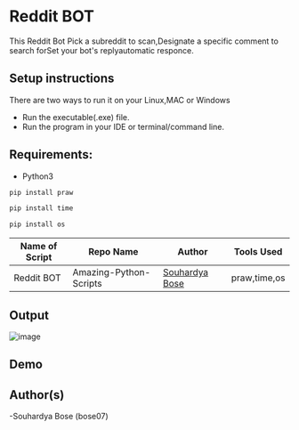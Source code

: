 # Reddit BOT
This Reddit Bot Pick a subreddit to scan,Designate a specific comment to search forSet your bot's replyautomatic responce.


## Setup instructions
There are two ways to run it on your Linux,MAC or Windows

- Run the executable(.exe) file.
- Run the program in your IDE or terminal/command line.

## Requirements:
- Python3

```bash
pip install praw
```
```bash
pip install time
```

```bash
pip install os
```

| Name of Script | Repo Name|  Author | Tools Used |
| --- | --- | --- | --- 
|Reddit BOT| Amazing-Python-Scripts|[Souhardya Bose](https://github.com/bose07)  |praw,time,os 

## Output
![image](https://user-images.githubusercontent.com/56763840/119304225-95364980-bc84-11eb-9741-824b78270f1d.png)

## Demo

## Author(s)

-Souhardya Bose (bose07)

